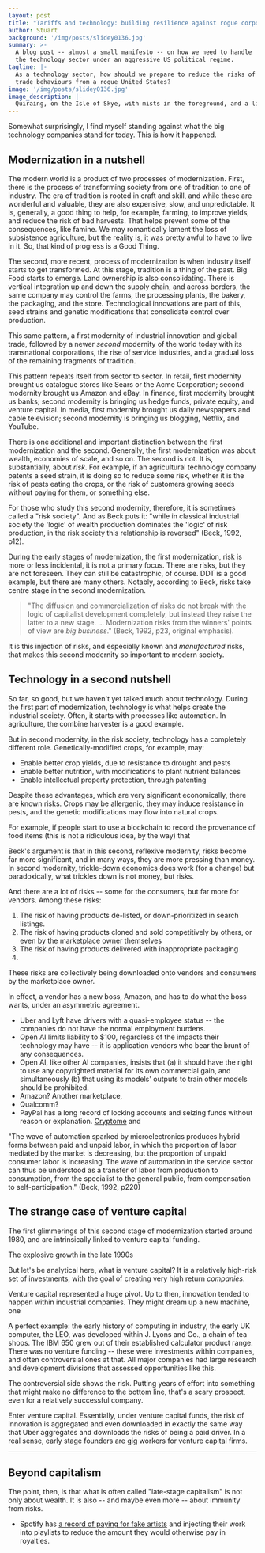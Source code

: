 ```yaml
---
layout: post
title: "Tariffs and technology: building resilience against rogue corporations"
author: Stuart
background: '/img/posts/slidey0136.jpg'
summary: >-
  A blog post -- almost a small manifesto -- on how we need to handle 
  the technology sector under an aggressive US political regime.
tagline: |-
  As a technology sector, how should we prepare to reduce the risks of aggressive
  trade behaviours from a rogue United States?
image: '/img/posts/slidey0136.jpg'
image_description: |-
  Quiraing, on the Isle of Skye, with mists in the foreground, and a little wisp of cloud above
---
```


Somewhat surprisingly, I find myself standing against what the big technology
companies stand for today. This is how it happened.

## Modernization in a nutshell

The modern world is a product of two processes of modernization. First, there is
the process of transforming society from one of tradition to one of industry.
The era of tradition is rooted in craft and skill, and while these are wonderful
and valuable, they are also expensive, slow, and unpredictable. It is,
generally, a good thing to help, for example, farming, to improve yields, and
reduce the risk of bad harvests. That helps prevent some of the consequences,
like famine. We may romantically lament the loss of subsistence agriculture, 
but the reality is, it was pretty awful to have to live in it. So, that kind 
of progress is a Good Thing. 

The second, more recent, process of modernization is when industry itself starts
to get transformed. At this stage, tradition is a thing of the past. Big Food
starts to emerge. Land ownership is also consolidating. There is vertical
integration up and down the supply chain, and across borders, the same company
may control the farms, the processing plants, the bakery, the packaging, and the
store. Technological innovations are part of this, seed strains and genetic
modifications that consolidate control over production.

This same pattern, a first modernity of industrial innovation and global trade,
followed by a newer *second* modernity of the world today with its transnational
corporations, the rise of service industries, and a gradual loss of the remaining
fragments of tradition.  

This pattern repeats itself from sector to sector. In retail, first modernity
brought us catalogue stores like Sears or the Acme Corporation; second modernity
brought us Amazon and eBay. In finance, first modernity brought us banks; second
modernity is bringing us hedge funds, private equity, and venture capital. In
media, first modernity brought us daily newspapers and cable television; second
modernity is bringing us blogging, Netflix, and YouTube. 

There is one additional and important distinction between the first
modernization and the second. Generally, the first modernization was about
wealth, economies of scale, and so on. The second is not. It is, substantially,
about *risk*. For example, if an agricultural technology company patents a seed
strain, it is doing so to reduce some risk, whether it is the risk of pests
eating the crops, or the risk of customers growing seeds without paying for
them, or something else.

For those who study this second modernity, therefore, it is sometimes called a
"risk society". And as Beck puts it: "while in classical industrial society the
'logic' of wealth production dominates the 'logic' of risk production, in the
risk society this relationship is reversed" (Beck, 1992, p12). 

During the early stages of modernization, the first modernization, risk is more
or less incidental, it is not a primary focus. There are risks, but they are not
foreseen. They can still be catastrophic, of course. DDT is a good example, but
there are many others. Notably, according to Beck, risks take centre stage in
the second modernization. 

> "The diffusion and commercialization of risks do not break with the logic of
> capitalist development completely, but instead they raise the latter to a new
> stage. ... Modernization risks from the winners' points of view are *big
> business*." (Beck, 1992, p23, original emphasis). 

It is this injection of risks, and especially known and *manufactured* risks,
that makes this second modernity so important to modern society. 

## Technology in a second nutshell

So far, so good, but we haven't yet talked much about technology. During the
first part of modernization, technology is what helps create the industrial
society. Often, it starts with processes like automation. In agriculture, the
combine harvester is a good example.

But in second modernity, in the risk society, technology has a completely
different role. Genetically-modified crops, for example, may:

* Enable better crop yields, due to resistance to drought and pests
* Enable better nutrition, with modifications to plant nutrient balances
* Enable intellectual property protection, through patenting

Despite these advantages, which are very significant economically, there are
known risks. Crops may be allergenic, they may induce resistance in pests, and
the genetic modifications may flow into natural crops. 






For example, if people start to use a blockchain to
record the provenance of food items (this is not a ridiculous idea, by the way)
that 



Beck's argument is that in this second, reflexive modernity, risks become
far more significant, and in many ways, they are more pressing than 
money. In second modernity, trickle-down economics does work (for a change)
but paradoxically, what trickles down is not money, but risks. 

And there are a lot of risks -- some for the consumers, but far more for 
vendors. Among these risks:

1. The risk of having products de-listed, or down-prioritized in search
   listings.
2. The risk of having products cloned and sold competitively by others, 
   or even by the marketplace owner themselves
3. The risk of having products delivered with inappropriate packaging
4. 

These risks are collectively being downloaded onto vendors and consumers
by the marketplace owner. 

In effect, a vendor has a new boss, Amazon, and has to do what the boss
wants, under an asymmetric agreement. 

* Uber and Lyft have drivers with a quasi-employee status -- the companies
  do not have the normal employment burdens.
* Open AI limits liability to $100, regardless of the impacts their
  technology may have -- it is application vendors who bear the brunt of
  any consequences.
* Open AI, like other AI companies, insists that (a) it should have the right to
  use any copyrighted material for its own commercial gain, and simultaneously
  (b) that using its models' outputs to train other models should be prohibited.
* Amazon? Another marketplace, 
* Qualcomm?
* PayPal has a long record of locking accounts and seizing funds without reason
  or explanation. [Cryptome](https://www.theregister.com/2010/03/10/cryptome_paypal/)
  and 


"The wave of automation sparked by microelectronics produces hybrid forms
between paid and unpaid labor, in which the proportion of labor mediated by the
market is decreasing, but the proportion of unpaid consumer labor is increasing.
The wave of automation in the service sector can thus be understood as a
transfer of labor from production to consumption, from the specialist to the
general public, from compensa­tion to self-participation." (Beck, 1992, p220)

## The strange case of venture capital

The first glimmerings of this second stage of modernization started around 1980,
and are intrinsically linked to venture capital funding.

The explosive growth in the late 1990s

But let's be analytical here, what is venture capital? It is a relatively
high-risk set of investments, with the goal of creating very high return
*companies*. 

Venture capital represented a huge pivot. Up to then, innovation tended to
happen within industrial companies. They might dream up a new machine, one

A perfect example: the early history of computing in industry, the early UK
computer, the LEO, was developed within J. Lyons and Co., a chain of tea shops.
The IBM 650 grew out of their established calculator product range. There was no
venture funding -- these were investments within companies, and often
controversial ones at that. All major companies had large research and
development divisions that assessed opportunities like this.

The controversial side shows the risk. Putting years of effort into something
that might make no difference to the bottom line, that's a scary prospect,
even for a relatively successful company.

Enter venture capital. Essentially, under venture capital funds, the risk of
innovation is aggregated and even downloaded in exactly the same way that Uber
aggregates and downloads the risks of being a paid driver. In a real sense,
early stage founders are gig workers for venture capital firms.



---

## Beyond capitalism

The point, then, is that what is often called "late-stage capitalism" is not only
about wealth. It is also -- and maybe even more -- about immunity from risks.

* Spotify has [a record of paying for fake
  artists](https://en.wikipedia.org/wiki/Criticism_of_Spotify#Playlist_fiddling_and_partnerships_with_low-royalty_production_companies)
  and injecting their work into playlists to reduce the amount they would
  otherwise pay in royalties. 
